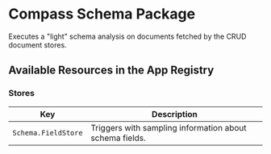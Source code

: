 # Compass Schema Package

Executes a "light" schema analysis on documents fetched by the CRUD document stores.

## Available Resources in the App Registry

### Stores

| Key                 | Description                                             |
|---------------------|---------------------------------------------------------|
| `Schema.FieldStore` | Triggers with sampling information about schema fields. |
